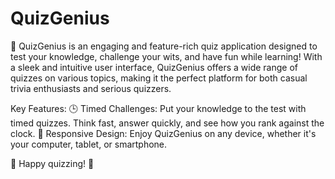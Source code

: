 # QuizGenius
🧠 QuizGenius is an engaging and feature-rich quiz application designed to test your knowledge, challenge your wits, and have fun while learning! With a sleek and intuitive user interface, QuizGenius offers a wide range of quizzes on various topics, making it the perfect platform for both casual trivia enthusiasts and serious quizzers.

Key Features:
🕒 Timed Challenges: Put your knowledge to the test with timed quizzes. Think fast, answer quickly, and see how you rank against the clock. 📱 Responsive Design: Enjoy QuizGenius on any device, whether it's your computer, tablet, or smartphone.

🚀 Happy quizzing! 🧠

